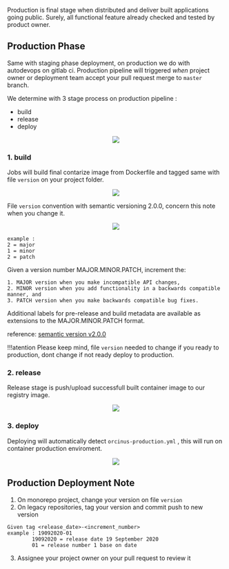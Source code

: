 Production is final stage when distributed and deliver built applications going public.
Surely, all functional feature already checked and tested by product owner. 



## Production Phase
Same with staging phase deployment, on production we do with autodevops on gitlab ci.
Production pipeline will triggered _when_ project owner or deployment team accept your pull request merge to `master` branch. 

We determine with 3 stage process on production pipeline :

- build
- release
- deploy

<p align="center">
	<img src="../img/pipeline-giov2api-prod.png">
</p>

### 1. build
Jobs will build final contarize image from Dockerfile and tagged same with file `version` on your project folder.
<p align="center">
	<img src="../img/pipeline-giov2api-prod-build.png">
</p>

File `version` convention with semantic versioning 2.0.0, concern this note when you change it. 
<p align="center">
	<img src="../img/version-giov2api-prod.png">
</p>

```
example :
2 = major
1 = minor
2 = patch
```

Given a version number MAJOR.MINOR.PATCH, increment the:

    1. MAJOR version when you make incompatible API changes,
    2. MINOR version when you add functionality in a backwards compatible manner, and
    3. PATCH version when you make backwards compatible bug fixes.

Additional labels for pre-release and build metadata are available as extensions to the MAJOR.MINOR.PATCH format.

reference: [semantic version v2.0.0](https://semver.org/)    

!!!atention
    Please keep mind, file `version` needed to change if you ready to production, dont change if not ready deploy to production.


### 2. release
Release stage is push/upload successfull built container image to our registry image. 
<p align="center">
	<img src="../img/pipeline-giov2api-prod-release.png">
</p>

### 3. deploy
Deploying will automatically detect `orcinus-production.yml` , this will run on container production enviroment.
<p align="center">
	<img src="../img/pipeline-giov2api-prod-deploy.png">
</p>



## Production Deployment Note
1. On monorepo project, change your version on file `version`
2. On legacy repositories, tag your version and commit push to new version 
```
Given tag <release_date>-<increment_number>
example : 19092020-01
		19092020 = release date 19 September 2020 
		01 = release number 1 base on date
```
3. Assignee your project owner on your pull request to review it 
